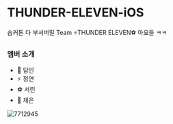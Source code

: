 # THUNDER-ELEVEN-iOS
솝커톤 다 부셔버릴 Team ⚡️THUNDER ELEVEN⚽️ 아요들 ㅋㅋ

### 멤버 소개
- 🥊 담인
- ⚡️ 정연
- ⚽️ 서린
- 🥅 채은

![7712945](https://user-images.githubusercontent.com/75439868/202626809-ee310f5f-18fb-4b1d-8d2d-e87c46ca4aa1.jpeg)
